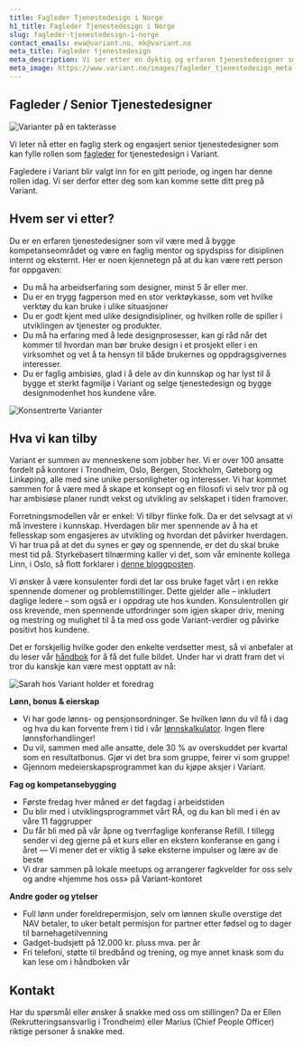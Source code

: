 ```yaml
---
title: Fagleder Tjenestedesign i Norge
h1_title: Fagleder Tjenestedesign i Norge
slug: fagleder-tjenestedesign-i-norge
contact_emails: ewa@variant.no, mk@variant.no
meta_title: Fagleder tjenestedesign
meta_description: Vi ser etter en dyktig og erfaren tjenestedesigner som kan være fagleder i Norge!
meta_image: https://www.variant.no/images/fagleder_tjenestedesign_meta.jpg
---
```


## Fagleder / Senior Tjenestedesigner

![Varianter på en takterasse](/images/strategisk-ellen-hilde.png)

Vi leter nå etter en faglig sterk og engasjert senior tjenestedesigner som kan fylle rollen som [fagleder](https://handbook.variant.no/prosesser-raa#Fagledere) for tjenestedesign i Variant.

Fagledere i Variant blir valgt inn for en gitt periode, og ingen har denne rollen idag. Vi ser derfor etter deg som kan komme sette ditt preg på Variant.

## Hvem ser vi etter?

Du er en erfaren tjenestedesigner som vil være med å bygge kompetanseområdet og være en faglig mentor og spydspiss for disiplinen internt og eksternt. Her er noen kjennetegn på at du kan være rett person for oppgaven:

- Du må ha arbeidserfaring som designer, minst 5 år eller mer.
- Du er en trygg fagperson med en stor verktøykasse, som vet hvilke verktøy du kan bruke i ulike situasjoner
- Du er godt kjent med ulike designdisipliner, og hvilken rolle de spiller i utviklingen av tjenester og produkter.
- Du må ha erfaring med å lede designprosesser, kan gi råd når det kommer til hvordan man bør bruke design i et prosjekt eller i en virksomhet og vet å ta hensyn til både brukernes og oppdragsgivernes interesser.
- Du er faglig ambisiøs, glad i å dele av din kunnskap og har lyst til å bygge et sterkt fagmiljø i Variant og selge tjenestedesign og bygge designmodenhet hos kundene våre.

<div class="left blob1"><img alt="Konsentrerte Varianter" src="/images/strategisk-ellen.png"/></div>

## Hva vi kan tilby

Variant er summen av menneskene som jobber her. Vi er over 100 ansatte fordelt på kontorer i Trondheim, Oslo, Bergen, Stockholm, Gøteborg og Linkøping, alle med sine unike personligheter og interesser. Vi har kommet sammen for å være med å skape et konsept og en filosofi vi selv tror på og har ambisiøse planer rundt vekst og utvikling av selskapet i tiden framover.

Forretningsmodellen vår er enkel: Vi tilbyr flinke folk. Da er det selvsagt at vi må investere i kunnskap. Hverdagen blir mer spennende av å ha et fellesskap som engasjeres av utvikling og hvordan det påvirker hverdagen. Vi har trua på at det du synes er gøy og spennende, er det du skal bruke mest tid på. Styrkebasert tilnærming kaller vi det, som vår eminente kollega Linn, i Oslo, så flott forklarer i [denne bloggposten](https://blog.variant.no/l%C3%A6reglede-i-variant-444e20c6915c).

Vi ønsker å være konsulenter fordi det lar oss bruke faget vårt i en rekke spennende domener og problemstillinger. Dette gjelder alle – inkludert daglige ledere – som også er i oppdrag ute hos kunden. Konsulentrollen gir oss krevende, men spennende utfordringer som igjen skaper driv, mening og mestring og mulighet til å ta med oss gode Variant-verdier og påvirke positivt hos kundene.

Det er forskjellig hvilke goder den enkelte verdsetter mest, så vi anbefaler at du leser vår [håndbok](https://handbook.variant.no/) for å få det fulle bildet. Under har vi dratt fram det vi tror du kanskje kan være mest opptatt av nå:

<div class="right"><img alt="Sarah hos Variant holder et foredrag" src="/work_images/morten_jobber_paa_mac.png"/></div>

**Lønn, bonus & eierskap**
- Vi har gode lønns- og pensjonsordninger. Se hvilken lønn du vil få i dag og hva du kan forvente frem i tid i vår [lønnskalkulator](https://www.variant.no/kalkulator). Ingen flere lønnsforhandlinger!
- Du vil, sammen med alle ansatte, dele 30 % av overskuddet per kvartal som en resultatbonus. Gjør vi det bra som gruppe, feirer vi som gruppe!
- Gjennom medeierskapsprogrammet kan du kjøpe aksjer i Variant.

**Fag og kompetansebygging**
- Første fredag hver måned er det fagdag i arbeidstiden
- Du blir med i utviklingsprogrammet vårt RÅ, og du kan bli med i én av våre 11 faggrupper
- Du får bli med på vår åpne og tverrfaglige konferanse Refill. I tillegg sender vi deg gjerne på et kurs eller en ekstern konferanse en gang i året — Vi mener det er viktig å søke eksterne impulser og lære av de beste
- Vi drar sammen på lokale meetups og arrangerer fagkvelder for oss selv og andre «hjemme hos oss» på Variant-kontoret

**Andre goder og ytelser**
- Full lønn under foreldrepermisjon, selv om lønnen skulle overstige det NAV betaler, to uker betalt permisjon for partner etter fødsel og to dager til barnehagetilvenning
- Gadget-budsjett på 12.000 kr. pluss mva. per år
- Fri telefoni, støtte til bredbånd og trening, og mye annet knask som du kan lese om i håndboken vår

## Kontakt

Har du spørsmål eller ønsker å snakke med oss om stillingen? Da er Ellen (Rekrutteringsansvarlig i Trondheim) eller Marius (Chief People Officer) riktige personer å snakke med.
